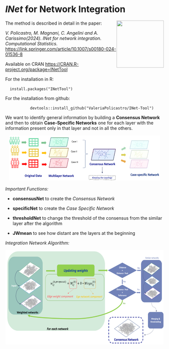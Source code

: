 # *INet* for Network Integration

<img src="https://github.com/ValeriaPolicastro/Paper-Robin/blob/master/images/logoINet.png" align="right" width="150" height="150"/> The method is described in detail in the paper:

*V. Policastro, M. Magnani, C. Angelini and A. Carissimo(2024). INet for network integration. Computational Statistics.* <https://link.springer.com/article/10.1007/s00180-024-01536-8>

Available on CRAN <https://CRAN.R-project.org/package=INetTool>

For the installation in R:

```         
  install.packages("INetTool")
```

For the installation from github:

```         
           devtools::install_github("ValeriaPolicastro/INet-Tool")
```

We want to identify general information by building a **Consensus Network** and then to obtain **Case-Specific Networks** one for each layer with the information present only in that layer and not in all the others.

<p align="center">

<img src="https://github.com/ValeriaPolicastro/Images/blob/master/images/Idea2.png" width="480" height="145"/>

</p>

*Important Functions:*

-   **consensusNet** to create the *Consensus Network*

-   **specificNet** to create the *Case Specific Network*

-   **thresholdNet** to change the threshold of the consensus from the similar layer after the algorithm

-   **JWmean** to see how distant are the layers at the beginning

*Integration Network Algorithm:*

<p align="center">

<img src="https://github.com/ValeriaPolicastro/Images/blob/master/images/Algorithm2.png" width="600" height="300"/>

</p>
